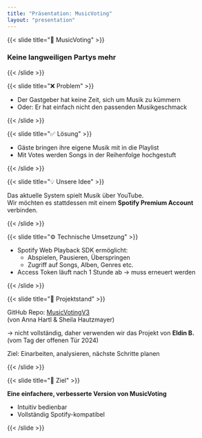 ```yaml
---
title: "Präsentation: MusicVoting"
layout: "presentation"
---
```


{{< slide title="🎵 MusicVoting" >}}
<h3>Keine langweiligen Partys mehr</h3>
{{< /slide >}}

{{< slide title="❌ Problem" >}}
<ul>
  <li>Der Gastgeber hat keine Zeit, sich um Musik zu kümmern</li>
  <li>Oder: Er hat einfach nicht den passenden Musikgeschmack</li>
</ul>
{{< /slide >}}

{{< slide title="✅ Lösung" >}}
<ul>
  <li>Gäste bringen ihre eigene Musik mit in die Playlist</li>
  <li>Mit Votes werden Songs in der Reihenfolge hochgestuft</li>
</ul>
{{< /slide >}}

{{< slide title="💡 Unsere Idee" >}}
<p>
  Das aktuelle System spielt Musik über YouTube.<br>
  Wir möchten es stattdessen mit einem <strong>Spotify Premium Account</strong> verbinden.
</p>
{{< /slide >}}

{{< slide title="⚙️ Technische Umsetzung" >}}
<ul>
  <li>Spotify Web Playback SDK ermöglicht:
    <ul>
      <li>Abspielen, Pausieren, Überspringen</li>
      <li>Zugriff auf Songs, Alben, Genres etc.</li>
    </ul>
  </li>
  <li>Access Token läuft nach 1 Stunde ab → muss erneuert werden</li>
</ul>
{{< /slide >}}

{{< slide title="📂 Projektstand" >}}
<p>
  GitHub Repo: <a href="https://github.com/MusicVoting/MusicVotingV3">MusicVotingV3</a><br>
  (von Anna Hartl & Sheila Hautzmayer)
</p>
<p>
  → nicht vollständig, daher verwenden wir das Projekt von <strong>Eldin B.</strong><br>
  (vom Tag der offenen Tür 2024)
</p>
<p>
  Ziel: Einarbeiten, analysieren, nächste Schritte planen
</p>
{{< /slide >}}

{{< slide title="🎯 Ziel" >}}
<p><strong>Eine einfachere, verbesserte Version von MusicVoting</strong></p>
<ul>
  <li>Intuitiv bedienbar</li>
  <li>Vollständig Spotify-kompatibel</li>
</ul>
{{< /slide >}}
